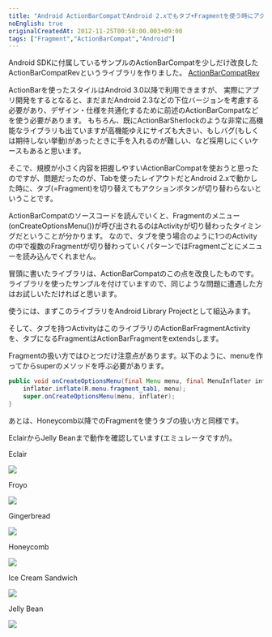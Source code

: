 ```yaml
---
title: "Android ActionBarCompatでAndroid 2.xでもタブ+Fragmentを使う時にアクションボタンが切り替わるようにする"
noEnglish: true
originalCreatedAt: 2012-11-25T00:58:00.003+09:00
tags: ["Fragment","ActionBarCompat","Android"]
---
```

Android SDKに付属しているサンプルのActionBarCompatを少しだけ改良した ActionBarCompatRevというライブラリを作りました。
[ActionBarCompatRev](https://bitbucket.org/ksoichiro/actionbarcompatrev/overview)
<!--more-->
ActionBarを使ったスタイルはAndroid 3.0以降で利用できますが、
実際にアプリ開発をするとなると、まだまだAndroid 2.3などの下位バージョンを考慮する必要があり、デザイン・仕様を共通化するために前述のActionBarCompatなどを使う必要があります。
もちろん、既にActionBarSherlockのような非常に高機能なライブラリも出ていますが高機能ゆえにサイズも大きい、もしバグ(もしくは期待しない挙動)があったときに手を入れるのが難しい、など採用しにくいケースもあると思います。

そこで、規模が小さく内容を把握しやすいActionBarCompatを使おうと思ったのですが、問題だったのが、Tabを使ったレイアウトだとAndroid 2.xで動かした時に、タブ(=Fragment)を切り替えてもアクションボタンが切り替わらないということです。

ActionBarCompatのソースコードを読んでいくと、Fragmentのメニュー(onCreateOptionsMenu())が呼び出されるのはActivityが切り替わったタイミングだということが分かります。
なので、タブを使う場合のように1つのActivityの中で複数のFragmentが切り替わっていくパターンではFragmentごとにメニューを読み込んでくれません。

冒頭に書いたライブラリは、ActionBarCompatのこの点を改良したものです。
ライブラリを使ったサンプルを付けていますので、同じような問題に遭遇した方はお試しいただければと思います。

使うには、まずこのライブラリをAndroid Library Projectとして組込みます。

そして、タブを持つActivityはこのライブラリのActionBarFragmentActivityを、タブになるFragmentはActionBarFragmentをextendsします。

Fragmentの扱い方ではひとつだけ注意点があります。以下のように、menuを作ってからsuperのメソッドを呼ぶ必要があります。

```java
public void onCreateOptionsMenu(final Menu menu, final MenuInflater inflater) {
    inflater.inflate(R.menu.fragment_tab1, menu);
    super.onCreateOptionsMenu(menu, inflater);
} 
```

あとは、Honeycomb以降でのFragmentを使うタブの扱い方と同様です。

EclairからJelly Beanまで動作を確認しています(エミュレータですが)。

Eclair

[![](/img/2012-11-android-actionbarcompatandroid_1.png)](/img/2012-11-android-actionbarcompatandroid_1.png)

Froyo

[![](/img/2012-11-android-actionbarcompatandroid_2.png)](/img/2012-11-android-actionbarcompatandroid_2.png)

Gingerbread

[![](/img/2012-11-android-actionbarcompatandroid_3.png)](/img/2012-11-android-actionbarcompatandroid_3.png)

Honeycomb

[![](/img/2012-11-android-actionbarcompatandroid_4.png)](/img/2012-11-android-actionbarcompatandroid_4.png)

Ice Cream Sandwich

[![](/img/2012-11-android-actionbarcompatandroid_5.png)](/img/2012-11-android-actionbarcompatandroid_5.png)

Jelly Bean

[![](/img/2012-11-android-actionbarcompatandroid_6.png)](/img/2012-11-android-actionbarcompatandroid_6.png)
